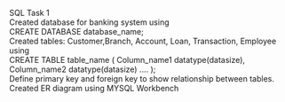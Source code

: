 SQL Task 1
<br>
Created database for banking system using
<br>
CREATE DATABASE database_name;
<br>
Created tables: Customer,Branch, Account, Loan, Transaction, Employee using
<br>
CREATE TABLE table_name ( 
                         Column_name1 datatype(datasize),
                         Column_name2 datatype(datasize)
                         ....
                             );
<br>
Define primary key and foreign key to show relationship between tables.
<br>
Created ER diagram using MYSQL Workbench 
